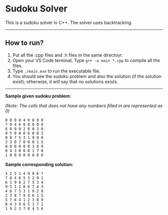 # Sudoku Solver

This is a sudoku solver in C++. The solver uses backtracking.

---

## How to run?

1. Put all the .cpp files and .h files in the same directoyr.
2. Open your VS Code terminal. Type `g++ -o main *.cpp` to compile all the files.
3. Type `./main.exe` to run the executable file.
4. You should see the sudoku problem and also the solution (if the solution exist); otherwise, it will say that no solutions exists.

---

**Sample given sudoku problem:**

*(Note: The cells that does not have any numbers filled in are represented as 0)*

```
0 0 0 0 4 9 8 0 0
7 0 4 6 0 0 0 0 0
6 0 9 0 2 0 0 3 0
9 5 0 0 0 6 0 0 3
0 0 7 5 3 1 9 0 0
2 3 0 7 0 0 0 1 5 
0 0 0 0 0 0 3 8 9
0 4 3 0 0 0 1 7 0
1 0 0 0 0 0 0 0 0
```

**Sample corresponding solution:**

```
3 2 5 1 4 9 8 6 7
7 8 4 6 5 3 2 9 1 
6 1 9 8 2 7 5 3 4
9 5 1 2 8 6 7 4 3 
4 6 7 5 3 1 9 2 8
2 3 8 7 9 4 6 1 5
5 7 6 4 1 2 3 8 9
8 4 3 9 6 5 1 7 2
1 9 2 3 7 8 4 5 6
```